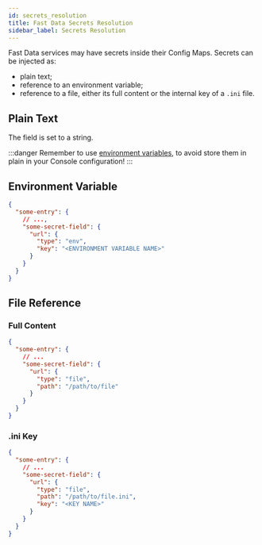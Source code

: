 ```yaml
---
id: secrets_resolution
title: Fast Data Secrets Resolution
sidebar_label: Secrets Resolution
---
```


Fast Data services may have secrets inside their Config Maps. Secrets can be injected as:

- plain text;
- reference to an environment variable;
- reference to a file, either its full content or the internal key of a `.ini` file.

## Plain Text

The field is set to a string.

:::danger
Remember to use [environment variables](/console/project-configuration/manage-environment-variables/index.md), to avoid store them in plain in your Console configuration!
:::

## Environment Variable

```json
{
  "some-entry": {
    // ...,
    "some-secret-field": {
      "url": {
        "type": "env",
        "key": "<ENVIRONMENT VARIABLE NAME>"
      }
    }
  }
}
```

## File Reference

### Full Content

```json
{
  "some-entry": {
    // ...
    "some-secret-field": {
      "url": {
        "type": "file",
        "path": "/path/to/file"
      }
    }
  }
}
```

### .ini Key

```json
{
  "some-entry": {
    // ...
    "some-secret-field": {
      "url": {
        "type": "file",
        "path": "/path/to/file.ini",
        "key": "<KEY NAME>"
      }
    }
  }
}
```